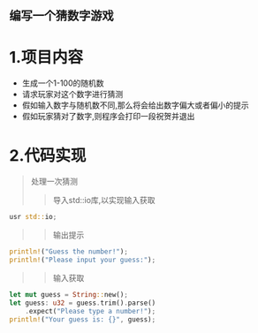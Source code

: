 编写一个猜数字游戏  
-
# 1.项目内容   
* 生成一个1-100的随机数<br>
* 请求玩家对这个数字进行猜测<br>
* 假如输入数字与随机数不同,那么将会给出数字偏大或者偏小的提示<br>
* 假如玩家猜对了数字,则程序会打印一段祝贺并退出<br>

# 2.代码实现 
>处理一次猜测<br>
>>导入std::io库,以实现输入获取<br>
```rust
usr std::io;
```  
>>输出提示<br>
```rust
println!("Guess the number!");
println!("Please input your guess:");
```  
>>输入获取<br>
```rust
let mut guess = String::new();
let guess: u32 = guess.trim().parse()
    .expect("Please type a number!");
println!("Your guess is: {}", guess);
```  

